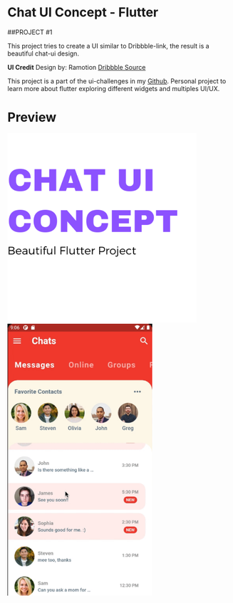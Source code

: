 # Chat UI Concept - Flutter

##PROJECT #1

This project tries to create a UI similar to Dribbble-link, the result is a beautiful chat-ui design.

**UI Credit**
Design by: Ramotion [Dribbble Source](https://dribbble.com/shots/6428387-Messenger-Mobile-Concept)


This project is a part of the ui-challenges in my [Github](https://github.com/jamescardona11). Personal project to learn more about flutter exploring different widgets and multiples UI/UX.


# Preview
<img src="gif/image.png" width="425"/> <img src="gif/ui-chat.gif" width="325"/> 
